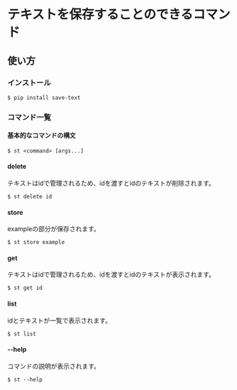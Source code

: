 # テキストを保存することのできるコマンド
## 使い方
### インストール
```sh
$ pip install save-text
```
### コマンド一覧
#### 基本的なコマンドの構文
```
$ st <command> [args...]
```
#### delete
テキストはidで管理されるため、idを渡すとidのテキストが削除されます。
```
$ st delete id
```
#### store
exampleの部分が保存されます。
```
$ st store example
```
#### get
テキストはidで管理されるため、idを渡すとidのテキストが表示されます。
```
$ st get id
```
#### list
idとテキストが一覧で表示されます。
```
$ st list
```
#### --help
コマンドの説明が表示されます。
```
$ st --help
```